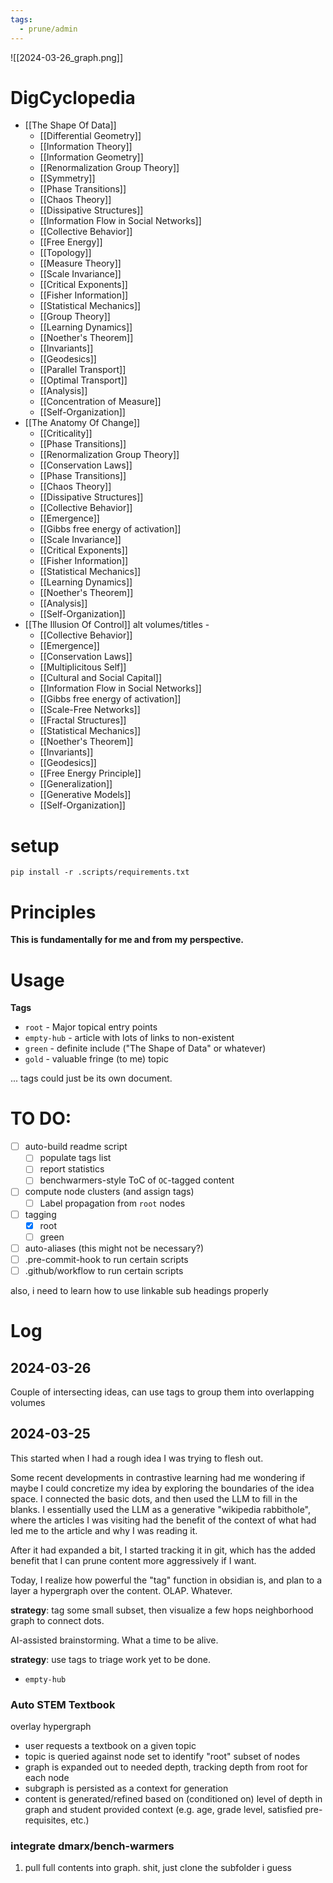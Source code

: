 ```yaml
---
tags:
  - prune/admin
---
```

![[2024-03-26_graph.png]]
# DigCyclopedia

- [[The Shape Of Data]]
	- [[Differential Geometry]]
	- [[Information Theory]]
	- [[Information Geometry]]
	- [[Renormalization Group Theory]]
	- [[Symmetry]]
	- [[Phase Transitions]]
	- [[Chaos Theory]]
	- [[Dissipative Structures]]
	- [[Information Flow in Social Networks]]
	- [[Collective Behavior]]
	- [[Free Energy]]
	- [[Topology]]
	- [[Measure Theory]]
	- [[Scale Invariance]]
	- [[Critical Exponents]]
	- [[Fisher Information]]
	- [[Statistical Mechanics]]
	- [[Group Theory]]
	- [[Learning Dynamics]]
	- [[Noether's Theorem]]
	- [[Invariants]]
	- [[Geodesics]]
	- [[Parallel Transport]]
	- [[Optimal Transport]]
	- [[Analysis]]
	- [[Concentration of Measure]]
	- [[Self-Organization]]
- [[The Anatomy Of Change]]
	- [[Criticality]]
	- [[Phase Transitions]]
	- [[Renormalization Group Theory]]
	- [[Conservation Laws]]
	- [[Phase Transitions]]
	- [[Chaos Theory]]
	- [[Dissipative Structures]]
	- [[Collective Behavior]]
	- [[Emergence]]
	- [[Gibbs free energy of activation]]
	- [[Scale Invariance]]
	- [[Critical Exponents]]
	- [[Fisher Information]]
	- [[Statistical Mechanics]]
	- [[Learning Dynamics]]
	- [[Noether's Theorem]]
	- [[Analysis]]
	- [[Self-Organization]]
- [[The Illusion Of Control]] alt volumes/titles - 
	- [[Collective Behavior]]
	- [[Emergence]]
	- [[Conservation Laws]]
	- [[Multiplicitous Self]]
	- [[Cultural and Social Capital]]
	- [[Information Flow in Social Networks]]
	- [[Gibbs free energy of activation]]
	- [[Scale-Free Networks]]
	- [[Fractal Structures]]
	- [[Statistical Mechanics]]
	- [[Noether's Theorem]]
	- [[Invariants]]
	- [[Geodesics]]
	- [[Free Energy Principle]]
	- [[Generalization]]
	- [[Generative Models]]
	- [[Self-Organization]]
# setup

```
pip install -r .scripts/requirements.txt
```

# Principles

**This is fundamentally for me and from my perspective.**

# Usage


**Tags**
- `root` - Major topical entry points
- `empty-hub` - article with lots of links to non-existent
- `green` - definite include ("The Shape of Data" or whatever)
- `gold` - valuable fringe (to me) topic


... tags could just be its own document.

# TO DO:

* [ ] auto-build readme script
  * [ ] populate tags list
  * [ ] report statistics
  * [ ] benchwarmers-style ToC of `OC`-tagged content
* [ ] compute node clusters (and assign tags)
  * [ ] Label propagation from `root` nodes
* [ ] tagging
  * [x] root
  * [ ] green
* [ ] auto-aliases (this might not be necessary?)
* [ ] .pre-commit-hook to run certain scripts
* [ ] .github/workflow to run certain scripts

also, i need to learn how to use linkable sub headings properly


# Log

## 2024-03-26

Couple of intersecting ideas, can use tags to group them into overlapping volumes

## 2024-03-25

This started when I had a rough idea I was trying to flesh out.

Some recent developments in contrastive learning had me wondering if maybe I could 
concretize my idea by exploring the boundaries of the idea space. I connected the basic dots, 
and then used the LLM to fill in the blanks. I essentially used the LLM as a generative "wikipedia rabbithole",
where the articles I was visiting had the benefit of the context of what had led me to the article and why I was reading it.

After it had expanded a bit, I started tracking it in git, which has the added benefit that I can prune content more aggressively if I want.

Today, I realize how powerful the "tag" function in obsidian is, and plan to a layer a hypergraph over the content.
OLAP. Whatever.

**strategy**: tag some small subset, then visualize a few hops neighborhood graph to connect dots.

AI-assisted brainstorming. What a time to be alive.

**strategy**: use tags to triage work yet to be done.
- `empty-hub`


### Auto STEM Textbook

overlay hypergraph

- user requests a textbook on a given topic
- topic is queried against node set to identify "root" subset of nodes
- graph is expanded out to needed depth, tracking depth from root for each node
- subgraph is persisted as a context for generation
- content is generated/refined based on (conditioned on) level of depth in graph and student provided context (e.g. age, grade level, satisfied pre-requisites, etc.)

### integrate dmarx/bench-warmers

1. pull full contents into graph. shit, just clone the subfolder i guess